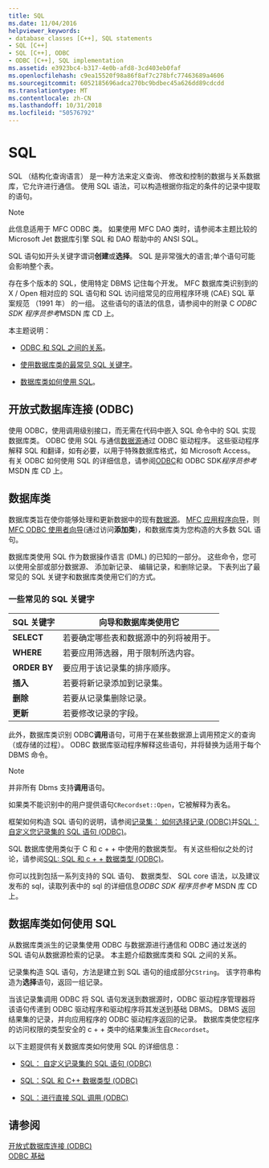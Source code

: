 ```yaml
---
title: SQL
ms.date: 11/04/2016
helpviewer_keywords:
- database classes [C++], SQL statements
- SQL [C++]
- SQL [C++], ODBC
- ODBC [C++], SQL implementation
ms.assetid: e3923bc4-b317-4e0b-afd8-3cd403eb0faf
ms.openlocfilehash: c9ea15520f98a86f8af7c278bfc77463689a4606
ms.sourcegitcommit: 6052185696adca270bc9bdbec45a626dd89cdcdd
ms.translationtype: MT
ms.contentlocale: zh-CN
ms.lasthandoff: 10/31/2018
ms.locfileid: "50576792"
---
```

# <a name="sql"></a>SQL

SQL （结构化查询语言） 是一种方法来定义查询、 修改和控制的数据与关系数据库，它允许进行通信。 使用 SQL 语法，可以构造根据你指定的条件的记录中提取的语句。

> [!NOTE]
>  此信息适用于 MFC ODBC 类。 如果使用 MFC DAO 类时，请参阅本主题比较的 Microsoft Jet 数据库引擎 SQL 和 DAO 帮助中的 ANSI SQL。

SQL 语句如开头关键字谓词**创建**或**选择**。 SQL 是非常强大的语言;单个语句可能会影响整个表。

存在多个版本的 SQL，使用特定 DBMS 记住每个开发。 MFC 数据库类识别到的 X / Open 相对应的 SQL 语句和 SQL 访问组常见的应用程序环境 (CAE) SQL 草案规范 （1991 年） 的一组。 这些语句的语法的信息，请参阅中的附录 C *ODBC SDK* *程序员参考*MSDN 库 CD 上。

本主题说明：

- [ODBC 和 SQL 之间的关系](#_core_open_database_connectivity_.28.odbc.29)。

- [使用数据库类的最常见 SQL 关键字](#_core_the_database_classes)。

- [数据库类如何使用 SQL](#_core_how_the_database_classes_use_sql)。

##  <a name="_core_open_database_connectivity_.28.odbc.29"></a> 开放式数据库连接 (ODBC)

使用 ODBC，使用调用级别接口，而无需在代码中嵌入 SQL 命令中的 SQL 实现数据库类。 ODBC 使用 SQL 与通信[数据源](../../data/odbc/data-source-odbc.md)通过 ODBC 驱动程序。 这些驱动程序解释 SQL 和翻译，如有必要，以用于特殊数据库格式，如 Microsoft Access。 有关 ODBC 如何使用 SQL 的详细信息，请参阅[ODBC](../../data/odbc/odbc-basics.md)和 ODBC SDK*程序员参考*MSDN 库 CD 上。

##  <a name="_core_the_database_classes"></a> 数据库类

数据库类旨在使你能够处理和更新数据中的现有[数据源](../../data/odbc/data-source-odbc.md)。 [MFC 应用程序向导](../../mfc/reference/database-support-mfc-application-wizard.md)，则[MFC ODBC 使用者向导](../../mfc/reference/adding-an-mfc-odbc-consumer.md)(通过访问**添加类**)，和数据库类为您构造的大多数 SQL 语句。

数据库类使用 SQL 作为数据操作语言 (DML) 的已知的一部分。 这些命令，您可以使用全部或部分数据源、 添加新记录、 编辑记录，和删除记录。 下表列出了最常见的 SQL 关键字和数据库类使用它们的方式。

### <a name="some-common-sql-keywords"></a>一些常见的 SQL 关键字

|SQL 关键字|向导和数据库类使用它|
|-----------------|---------------------------------------------|
|**SELECT**|若要确定哪些表和数据源中的列将被用于。|
|**WHERE**|若要应用筛选器，用于限制所选内容。|
|**ORDER BY**|要应用于该记录集的排序顺序。|
|**插入**|若要将新记录添加到记录集。|
|**删除**|若要从记录集删除记录。|
|**更新**|若要修改记录的字段。|

此外，数据库类识别 ODBC**调用**语句，可用于在某些数据源上调用预定义的查询 （或存储的过程）。 ODBC 数据库驱动程序解释这些语句，并将替换为适用于每个 DBMS 命令。

> [!NOTE]
>  并非所有 Dbms 支持**调用**语句。

如果类不能识别中的用户提供语句`CRecordset::Open`，它被解释为表名。

框架如何构造 SQL 语句的说明，请参阅[记录集： 如何选择记录 (ODBC)](../../data/odbc/recordset-how-recordsets-select-records-odbc.md)并[SQL： 自定义您记录集的 SQL 语句 (ODBC)](../../data/odbc/sql-customizing-your-recordsets-sql-statement-odbc.md)。

SQL 数据库使用类似于 C 和 c + + 中使用的数据类型。 有关这些相似之处的讨论，请参阅[SQL: SQL 和 c + + 数据类型 (ODBC)](../../data/odbc/sql-sql-and-cpp-data-types-odbc.md)。

你可以找到包括一系列支持的 SQL 语句、 数据类型、 SQL core 语法，以及建议发布的 sql，读取列表中的 sql 的详细信息*ODBC SDK* *程序员参考* MSDN 库 CD 上。

##  <a name="_core_how_the_database_classes_use_sql"></a> 数据库类如何使用 SQL

从数据库类派生的记录集使用 ODBC 与数据源进行通信和 ODBC 通过发送的 SQL 语句从数据源检索的记录。 本主题介绍数据库类和 SQL 之间的关系。

记录集构造 SQL 语句，方法是建立到 SQL 语句的组成部分`CString`。 该字符串构造为**选择**语句，返回一组记录。

当该记录集调用 ODBC 将 SQL 语句发送到数据源时，ODBC 驱动程序管理器将该语句传递到 ODBC 驱动程序和驱动程序将其发送到基础 DBMS。 DBMS 返回结果集的记录，并向应用程序的 ODBC 驱动程序返回的记录。 数据库类使您程序的访问权限的类型安全的 c + + 类中的结果集派生自`CRecordset`。

以下主题提供有关数据库类如何使用 SQL 的详细信息：

- [SQL： 自定义记录集的 SQL 语句 (ODBC)](../../data/odbc/sql-customizing-your-recordsets-sql-statement-odbc.md)

- [SQL：SQL 和 C++ 数据类型 (ODBC)](../../data/odbc/sql-sql-and-cpp-data-types-odbc.md)

- [SQL：进行直接 SQL 调用 (ODBC)](../../data/odbc/sql-making-direct-sql-calls-odbc.md)

## <a name="see-also"></a>请参阅

[开放式数据库连接 (ODBC)](../../data/odbc/open-database-connectivity-odbc.md)<br/>
[ODBC 基础](../../data/odbc/odbc-basics.md)